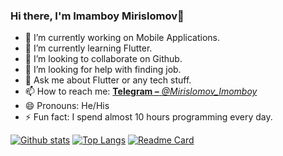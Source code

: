 ### Hi there, I'm Imamboy Mirislomov👋

- 🔭 I’m currently working on Mobile Applications.
- 🌱 I’m currently learning Flutter.
- 👯 I’m looking to collaborate on Github.
- 🤔 I’m looking for help with finding job.
- 💬 Ask me about Flutter or any tech stuff.
- 📫 How to reach me: [**Telegram –** *@Mirislomov_Imomboy*](https://t.me/Mirislomov_Imomboy)
- 😄 Pronouns: He/His
- ⚡ Fun fact: I spend almost 10 hours programming every day.

[![Github stats](https://github-readme-stats.vercel.app/api?username=Imomboy0405&show_icons=true&bg_color=000000&icon_color=FFFF00&text_color=00ff00&title_color=0000FF&border_color=00ffff&border_radius=10&)](https://github.com/Imomboy0405)
[![Top Langs](https://github-readme-stats.vercel.app/api/top-langs/?username=Imomboy0405&langs_count=8&show_icons=true&bg_color=000000&icon_color=FFFF00&text_color=00ff00&title_color=0000FF&border_color=00ffff&border_radius=10)](https://github.com/Imomboy0405)
[![Readme Card](https://github-readme-stats.vercel.app/api/pin/?username=Imomboy0405&repo=chess_shaxmat&show_icons=true&bg_color=000000&icon_color=FFFF00&text_color=00ff00&title_color=0000FF&border_color=00ffff&border_radius=10)](https://github.com/Imomboy0405?tab=repositories)

